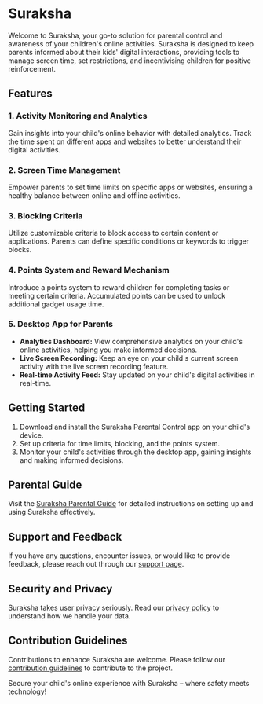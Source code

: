 # Suraksha

Welcome to Suraksha, your go-to solution for parental control and awareness of your children's online activities. Suraksha is designed to keep parents informed about their kids' digital interactions, providing tools to manage screen time, set restrictions, and incentivising children for positive reinforcement.

## Features

### 1. **Activity Monitoring and Analytics**
   Gain insights into your child's online behavior with detailed analytics. Track the time spent on different apps and websites to better understand their digital activities.

### 2. **Screen Time Management**
   Empower parents to set time limits on specific apps or websites, ensuring a healthy balance between online and offline activities.

### 3. **Blocking Criteria**
   Utilize customizable criteria to block access to certain content or applications. Parents can define specific conditions or keywords to trigger blocks.

### 4. **Points System and Reward Mechanism**
   Introduce a points system to reward children for completing tasks or meeting certain criteria. Accumulated points can be used to unlock additional gadget usage time.

### 5. **Desktop App for Parents**
   - **Analytics Dashboard:** View comprehensive analytics on your child's online activities, helping you make informed decisions.
   - **Live Screen Recording:** Keep an eye on your child's current screen activity with the live screen recording feature.
   - **Real-time Activity Feed:** Stay updated on your child's digital activities in real-time.

## Getting Started

1. Download and install the Suraksha Parental Control app on your child's device.
2. Set up criteria for time limits, blocking, and the points system.
3. Monitor your child's activities through the desktop app, gaining insights and making informed decisions.

## Parental Guide

Visit the [Suraksha Parental Guide](https://suraksh.it) for detailed instructions on setting up and using Suraksha effectively.

## Support and Feedback

If you have any questions, encounter issues, or would like to provide feedback, please reach out through our [support page](https://suraksha-suppor).

## Security and Privacy

Suraksha takes user privacy seriously. Read our [privacy policy](https://suraksh.it/privacy) to understand how we handle your data.

## Contribution Guidelines

Contributions to enhance Suraksha are welcome. Please follow our [contribution guidelines](CONTRIBUTING.md) to contribute to the project.

Secure your child's online experience with Suraksha – where safety meets technology!
